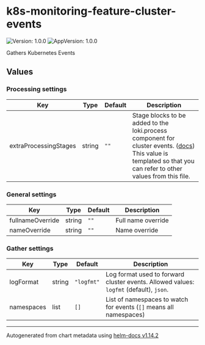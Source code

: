 # k8s-monitoring-feature-cluster-events

![Version: 1.0.0](https://img.shields.io/badge/Version-1.0.0-informational?style=flat-square) ![AppVersion: 1.0.0](https://img.shields.io/badge/AppVersion-1.0.0-informational?style=flat-square)

Gathers Kubernetes Events

## Values

### Processing settings

| Key | Type | Default | Description |
|-----|------|---------|-------------|
| extraProcessingStages | string | `""` | Stage blocks to be added to the loki.process component for cluster events. ([docs](https://grafana.com/docs/alloy/latest/reference/components/loki.process/#blocks)) This value is templated so that you can refer to other values from this file. |

### General settings

| Key | Type | Default | Description |
|-----|------|---------|-------------|
| fullnameOverride | string | `""` | Full name override |
| nameOverride | string | `""` | Name override |

### Gather settings

| Key | Type | Default | Description |
|-----|------|---------|-------------|
| logFormat | string | `"logfmt"` | Log format used to forward cluster events. Allowed values: `logfmt` (default), `json`. |
| namespaces | list | `[]` | List of namespaces to watch for events (`[]` means all namespaces) |

----------------------------------------------
Autogenerated from chart metadata using [helm-docs v1.14.2](https://github.com/norwoodj/helm-docs/releases/v1.14.2)

